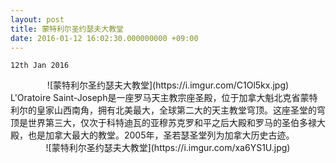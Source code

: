 ```yaml
---
layout: post
title: 蒙特利尔圣约瑟夫大教堂
date: 2016-01-12 16:02:30.000000000 +09:00
---
```


`12th Jan 2016`
<center>
<div>
![蒙特利尔圣约瑟夫大教堂](https://i.imgur.com/C1Ol5kx.jpg)
</div>
</center>


<div>
L'Oratoire Saint-Joseph是一座罗马天主教宗座圣殿，位于加拿大魁北克省蒙特利尔的皇家山西南角，拥有北美最大，全球第二大的天主教堂穹顶。这座圣堂的穹顶是世界第三大，仅次于科特迪瓦的亚穆苏克罗和平之后大殿和罗马的圣伯多禄大殿，也是加拿大最大的教堂。2005年，圣若瑟圣堂列为加拿大历史古迹。
</div>


<center>
<div>
![蒙特利尔圣约瑟夫大教堂](https://i.imgur.com/xa6YS1U.jpg)
</div>
</center>
